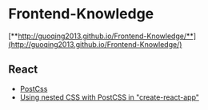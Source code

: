 Frontend-Knowledge
==================

[**http://guoqing2013.github.io/Frontend-Knowledge/**](http://guoqing2013.github.io/Frontend-Knowledge/)


## React
* [PostCss](https://github.com/postcss/postcss/blob/master/README-cn.md)
* [Using nested CSS with PostCSS in "create-react-app"](https://medium.com/@paritosh_pundir/using-nested-css-with-postcss-in-create-react-app-b8424f1317f2)
